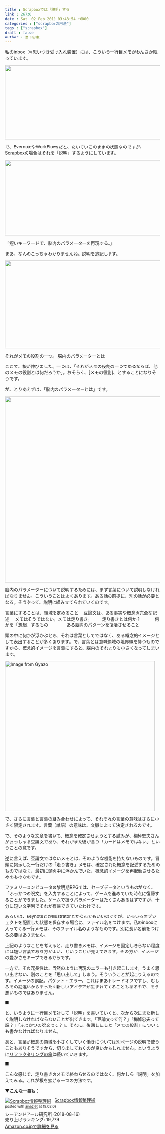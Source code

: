 ```yaml
---
title : Scrapboxでは「説明」する
link : 26726
date : Sat, 02 Feb 2019 03:43:54 +0000
categories : ["scrapboxの用法"]
tags : ["scrapbox"]
draft : false
author : 倉下忠憲
---
```


私のinbox（≒思いつき受け入れ装置）には、こういう一行目メモがわんさか眠っています。

<a href="https://rashita.net/blog/?attachment_id=26728" rel="attachment wp-att-26728"><img src="https://rashita.net/blog/wp-content/uploads/2019/02/screenshot-4-700x240.png" alt="" width="700" height="240" class="alignnone size-large wp-image-26728" /></a>

で、EvernoteやWorkFlowyだと、たいていこのままの状態なのですが、<a href="https://scrapbox.io/rashitamemo/%E3%81%B5%E3%81%A3%E3%81%8B%E3%81%A4%E3%81%AE%E3%81%98%E3%82%85%E3%82%82%E3%82%93%E3%81%A8%E3%81%97%E3%81%A6%E3%81%AE%E3%83%A1%E3%83%A2">Scrapboxの場合</a>はそれを「説明」するようにしています。

<a href="https://rashita.net/blog/?attachment_id=26729" rel="attachment wp-att-26729"><img src="https://rashita.net/blog/wp-content/uploads/2019/02/screenshot-5-700x244.png" alt="" width="700" height="244" class="alignnone size-large wp-image-26729" /></a>

「短いキーワードで、脳内のパラメーターを再現する。」

まあ、なんのこっちゃわかりませんね。説明を追記します。

<a href="https://rashita.net/blog/?attachment_id=26730" rel="attachment wp-att-26730"><img src="https://rashita.net/blog/wp-content/uploads/2019/02/screenshot-6-700x284.png" alt="" width="700" height="284" class="alignnone size-large wp-image-26730" /></a>

それがメモの役割の一つ。
脳内のパラメーターとは

ここで、根が伸びました。一つは、「それがメモの役割の一つであるならば、他のメモの役割とは何だろうか」。おそらく、[メモの役割]、とすることになりそうです。

が、とりあえずは、「脳内のパラメーターとは」です。

<a href="https://rashita.net/blog/?attachment_id=26731" rel="attachment wp-att-26731"><img src="https://rashita.net/blog/wp-content/uploads/2019/02/screenshot-7-700x603.png" alt="" width="700" height="603" class="alignnone size-large wp-image-26731" /></a>

脳内のパラメーターについて説明するためには、まず言葉について説明しなければなりません。こういうことはよくあります。ある話の前提に、別の話が必要となる。そうやって、説明は組み立てられていくのです。

言葉にすることは、領域を定めること
　豆論文は、ある事実や概念の完全な記述
　メモはそうではない。メモは走り書き。
　　走り書きとは何か？
　　　何かを「想起」するもの
　　　　ある脳内のパターンを復活させること

頭の中に何かが浮かぶとき、それは言葉としてではなく、ある概念的イメージとして表出することが多くあります。で、言葉とは意味領域の境界線を持つものですから、概念的イメージを言葉にすると、脳内のそれよりも小さくなってしまいます。

<a href="https://gyazo.com/7897f6788364fc1c7bafea99a75ed0eb"><img src="https://i.gyazo.com/7897f6788364fc1c7bafea99a75ed0eb.png" alt="Image from Gyazo" width="487"/></a>

で、さらに言葉と言葉の組み合わせによって、それぞれの言葉の意味はさらに小さく限定されます。言葉（単語）の意味は、文脈によって決定されるのです。

で、そのような文章を書いて、概念を確定させようとする試みが、梅棹忠夫さんがおっしゃる豆論文であり、それがまた彼が言う「カードはメモではない」ということの意です。

逆に言えば、豆論文ではないメモとは、そのような機能を持たないものです。冒頭に掲示した一行だけの「走り書き」メモは、確定された概念を記述するためのものではなく、最初に頭の中に浮かんでいた、概念的イメージを再起動させるためのものなのです。

ファミリーコンピュータの黎明期RPGでは、セーブデータというものがなく、「ふっかつの呪文」を入力することによって、ゲームを進めていた時点に復帰することができました。ゲームで扱うパラメーターはたくさんあるはずですが、十分に短い文字列でそれが復帰できていたわけです。

あるいは、KeynoteとかIllustratorとかなんでもいいのですが、いろいろオブジェクトを配置した状態を保存する場合に、ファイル名をつけます。私のinboxに入ってくる一行メモは、そのファイル名のようなものです。別に長い名前をつける必要はありません。

上記のようなことを考えると、走り書きメモは、イメージを固定しきらない程度には短い言葉である方がよい、ということが見えてきます。その方が、イメージの豊かさをキープできるからです。

一方で、その冗長性は、当然のように再現のエラーも引き起こします。うまく思い出せない、別のことを「思い出して」しまう。そういうことが起こりえるのです。イメージの誤配。パケット・エラー。これはまあトレードオフですし、むしろその勘違いからまったく新しいアイデアが生まれてくることもあるので、そう悪いものではありません。

■

と、いうように一行目メモ対して「説明」を書いていくと、次から次にまた新しく説明しなければならないことが出てきます。「豆論文って何？」「梅棹忠夫って誰？」「ふっかつの呪文って？」。それに、後回しにした「メモの役割」についても書かなければなりません。

あと、言葉が概念の領域を小さくしていく働きについては別ページの説明で使うこともありそうですから、切り出しておくのが良いかもしれません。というように<a href="https://rashita.net/blog/?tag=scrapbox%e3%83%aa%e3%83%95%e3%82%a1%e3%82%af%e3%82%bf%e3%83%aa%e3%83%b3%e3%82%b0">リファクタリングの旅</a>は続いていきます。

■

こんな感じで、走り書きのメモで終わらせるのではなく、何かしら「説明」を加えてみる。これが根を拡げる一つの方法です。

<strong>▼こんな一冊も：</strong>

<div class="amazlet-box" style="margin-bottom:0px;"><div class="amazlet-image" style="float:left;margin:0px 12px 1px 0px;"><a href="http://www.amazon.co.jp/exec/obidos/ASIN/B07GJFBWWZ/rashita1000-22/ref=nosim/" name="amazletlink" target="_blank"><img src="https://images-fe.ssl-images-amazon.com/images/I/51yMZ%2BQU40L._SL160_.jpg" alt="Scrapbox情報整理術" style="border: none;" /></a></div><div class="amazlet-info" style="line-height:120%; margin-bottom: 10px"><div class="amazlet-name" style="margin-bottom:10px;line-height:120%"><a href="http://www.amazon.co.jp/exec/obidos/ASIN/B07GJFBWWZ/rashita1000-22/ref=nosim/" name="amazletlink" target="_blank">Scrapbox情報整理術</a><div class="amazlet-powered-date" style="font-size:80%;margin-top:5px;line-height:120%">posted with <a href="http://www.amazlet.com/" title="amazlet" target="_blank">amazlet</a> at 19.02.02</div></div><div class="amazlet-detail">シーアンドアール研究所 (2018-08-16)<br />売り上げランキング: 19,729<br /></div><div class="amazlet-sub-info" style="float: left;"><div class="amazlet-link" style="margin-top: 5px"><a href="http://www.amazon.co.jp/exec/obidos/ASIN/B07GJFBWWZ/rashita1000-22/ref=nosim/" name="amazletlink" target="_blank">Amazon.co.jpで詳細を見る</a></div></div></div><div class="amazlet-footer" style="clear: left"></div></div>
